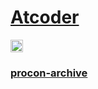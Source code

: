 
<a href="https://atcoder.jp/users/IKDrocket"><h1>Atcoder</h1></a>

<a href="https://atcoder.jp/users/IKDrocket">
 <img height="20" src="https://img.shields.io/endpoint?url=https%3A%2F%2Fatcoder-badges.now.sh%2Fapi%2Fatcoder%2Fjson%2FIKDRocket" />
</a> 

<a href="https://github.com/togatoga/procon-archive"> <h3>procon-archive</h3> </a>

    
